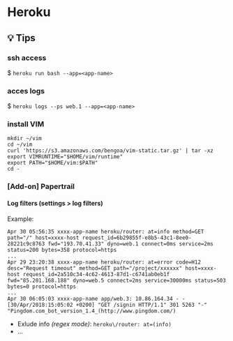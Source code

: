 # Heroku

## :bulb: Tips

### ssh access
$ `heroku run bash --app=<app-name>`

### acces logs
$ `heroku logs --ps web.1 --app=<app-name>`

### install VIM
```
mkdir ~/vim
cd ~/vim
curl 'https://s3.amazonaws.com/bengoa/vim-static.tar.gz' | tar -xz
export VIMRUNTIME="$HOME/vim/runtime"
export PATH="$HOME/vim:$PATH"
cd -
```

### [Add-on] Papertrail

#### Log filters (settings > log filters)

Example: 

```
Apr 30 05:56:35 xxxx-app-name heroku/router: at=info method=GET path="/" host=xxxx-host request_id=6b29855f-e8b5-43c1-8ee0-28221c9c8763 fwd="193.70.41.33" dyno=web.1 connect=0ms service=2ms status=200 bytes=358 protocol=https 
...
Apr 29 23:20:38 xxxx-app-name heroku/router: at=error code=H12 desc="Request timeout" method=GET path="/project/xxxxxx" host=xxxx-host request_id=2a510c34-4c62-4613-87d1-c6741ab0eb1f fwd="85.201.168.188" dyno=web.5 connect=2ms service=30000ms status=503 bytes=0 protocol=https
...
Apr 30 06:05:03 xxxx-app-name app/web.3: 10.86.164.34 - - [30/Apr/2018:15:05:02 +0200] "GET /signin HTTP/1.1" 301 5263 "-" "Pingdom.com_bot_version_1.4_(http://www.pingdom.com/) 
```

- Exlude info _(regex mode)_: `heroku\/router: at=(info)` 
- ...
